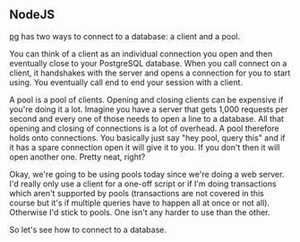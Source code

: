 ## NodeJS

[pg](https://node-postgres.com/) has two ways to connect to a database: a client and a pool.

You can think of a client as an individual connection you open and then eventually close to your PostgreSQL database. When you call connect on a client, it handshakes with the server and opens a connection for you to start using. You eventually call end to end your session with a client.

A pool is a pool of clients. Opening and closing clients can be expensive if you're doing it a lot. Imagine you have a server that gets 1,000 requests per second and every one of those needs to open a line to a database. All that opening and closing of connections is a lot of overhead. A pool therefore holds onto connections. You basically just say "hey pool, query this" and if it has a spare connection open it will give it to you. If you don't then it will open another one. Pretty neat, right?

Okay, we're going to be using pools today since we're doing a web server. I'd really only use a client for a one-off script or if I'm doing transactions which aren't supported by pools (transactions are not covered in this course but it's if multiple queries have to happen all at once or not all). Otherwise I'd stick to pools. One isn't any harder to use than the other.

So let's see how to connect to a database.